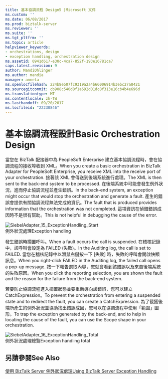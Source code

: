 ```yaml
---
title: 基本協調流程 Design5 |Microsoft 文件
ms.custom: ''
ms.date: 06/08/2017
ms.prod: biztalk-server
ms.reviewer: ''
ms.suite: ''
ms.tgt_pltfrm: ''
ms.topic: article
helpviewer_keywords:
- orchestrations, design
- exception handling, orchestration design
ms.assetid: 0941d617-e30c-4ca7-852f-193e16781ca7
caps.latest.revision: 9
author: MandiOhlinger
ms.author: mandia
manager: anneta
ms.openlocfilehash: 224b8e507fc9319a2a4b66006914b3ebc27a8421
ms.sourcegitcommit: cb908c540d8f1a692d01dc8f313e16cb4b4e696d
ms.translationtype: MT
ms.contentlocale: zh-TW
ms.lasthandoff: 09/20/2017
ms.locfileid: "22230846"
---
```

# <a name="basic-orchestration-design"></a><span data-ttu-id="530c2-102">基本協調流程設計</span><span class="sxs-lookup"><span data-stu-id="530c2-102">Basic Orchestration Design</span></span>
<span data-ttu-id="530c2-103">當您在 BizTalk 配接器中為 PeopleSoft Enterprise 建立基本協調流程時，會在協調流程的接收埠收到 XML。</span><span class="sxs-lookup"><span data-stu-id="530c2-103">When you create a basic orchestration in BizTalk Adapter for PeopleSoft Enterprise, you receive XML into the receive port of your orchestration.</span></span> <span data-ttu-id="530c2-104">接著該 XML 會傳送到後端系統進行處理。</span><span class="sxs-lookup"><span data-stu-id="530c2-104">The XML is then sent to the back-end system to be processed.</span></span> <span data-ttu-id="530c2-105">在後端系統中可能會發生例外狀況，進而停止協調流程並產生錯誤。</span><span class="sxs-lookup"><span data-stu-id="530c2-105">In the back-end system, an exception might occur that would stop the orchestration and generate a fault.</span></span> <span data-ttu-id="530c2-106">產生的錯誤會提供有關協調流程無法完成的資訊。</span><span class="sxs-lookup"><span data-stu-id="530c2-106">The fault that is produced provides information that the orchestration was not completed.</span></span> <span data-ttu-id="530c2-107">這項資訊在偵錯錯誤成因時不是很有幫助。</span><span class="sxs-lookup"><span data-stu-id="530c2-107">This is not helpful in debugging the cause of the error.</span></span>  
  
 ![](../core/media/siebeladapter-15-exceptionhandling-start.gif "SiebelAdapter_15_ExceptionHandling_Start")  
<span data-ttu-id="530c2-108">例外狀況處理</span><span class="sxs-lookup"><span data-stu-id="530c2-108">Exception handling</span></span>  
  
 <span data-ttu-id="530c2-109">發生錯誤時擱置呼叫。</span><span class="sxs-lookup"><span data-stu-id="530c2-109">When a fault occurs the call is suspended.</span></span> <span data-ttu-id="530c2-110">在稽核記錄中，該呼叫會設定為 FAILED (失敗)。</span><span class="sxs-lookup"><span data-stu-id="530c2-110">In the Auditing log, the call is set to FAILED.</span></span> <span data-ttu-id="530c2-111">當您在稽核記錄中以滑鼠右鍵按一下 [失敗] 時，失敗的呼叫會開啟快顯訊息。</span><span class="sxs-lookup"><span data-stu-id="530c2-111">When you right-click FAILED in the Auditing log, the failed call opens a pop-up message.</span></span> <span data-ttu-id="530c2-112">按一下報告選取內容，您就會看到該錯誤以及來自後端系統的失敗原因。</span><span class="sxs-lookup"><span data-stu-id="530c2-112">When you click the reporting selection, you are shown the fault and the reason for the failure from the back-end system.</span></span>  
  
 <span data-ttu-id="530c2-113">若要防止協調流程進入擱置狀態並要重新導向該錯誤，您可以建立 CatchExpression。</span><span class="sxs-lookup"><span data-stu-id="530c2-113">To prevent the orchestration from entering a suspended state and to redirect the fault, you can create a CatchExpression.</span></span> <span data-ttu-id="530c2-114">為了截獲後端所產生的例外狀況並協助找出錯誤成因，您可以在協調流程中使用「範圍」圖形。</span><span class="sxs-lookup"><span data-stu-id="530c2-114">To trap the exception generated by the back-end, and to help in locating the cause of the fault, you can use the Scope shape in your orchestration.</span></span>  
  
 ![](../core/media/siebeladapter-16-exceptionhandling-total.gif "SiebelAdapter_16_ExceptionHandling_Total")  
<span data-ttu-id="530c2-115">例外狀況處理總覽</span><span class="sxs-lookup"><span data-stu-id="530c2-115">Exception handling total</span></span>  
  
## <a name="see-also"></a><span data-ttu-id="530c2-116">另請參閱</span><span class="sxs-lookup"><span data-stu-id="530c2-116">See Also</span></span>  
 [<span data-ttu-id="530c2-117">使用 BizTalk Server 例外狀況處理</span><span class="sxs-lookup"><span data-stu-id="530c2-117">Using BizTalk Server Exception Handling</span></span>](../core/using-biztalk-server-exception-handling2.md)
